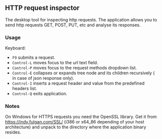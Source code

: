 ## HTTP request inspector

The desktop tool for inspecting http requests. The application allows you
to send http requests GET, POST, PUT, etc and analyse its responses.

### Usage

Keyboard:

* `F9` submits a request.
* `Control-L` moves focus to the url text field.
* `Control-P` moves focus to the request methods dropdown list.
* `Control-E` collapses or expands tree node and its children recursively (
  in case of json response only).
* `Control-I` inserts a request header and value from the predefined headers
  list.
* `Control-Q` exits application.

### Notes

On Windows for HTTPS requests you need the OpenSSL library. Get it
from https://indy.fulgan.com/SSL/ (i386 or x64_86 depending of your
host architecture) and unpack to the directory where the application
binary resides.
